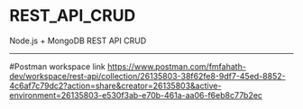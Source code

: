 # REST_API_CRUD
Node.js + MongoDB REST API CRUD

---------------------------
#Postman workspace link
https://www.postman.com/fmfahath-dev/workspace/rest-api/collection/26135803-38f62fe8-9df7-45ed-8852-4c6af7c79dc2?action=share&creator=26135803&active-environment=26135803-e530f3ab-e70b-461a-aa06-f6eb8c77b2ec
